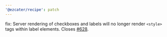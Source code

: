 ```yaml
---
'@ezcater/recipe': patch
---
```


fix: Server rendering of checkboxes and labels will no longer render `<style>` tags within label elements. Closes [#628](https://github.com/ezcater/recipe/issues/628).
